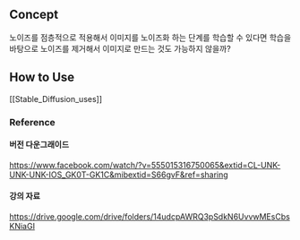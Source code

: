 ## Concept
노이즈를 점층적으로 적용해서 이미지를 노이즈화 하는 단계를 학습할 수 있다면
학습을 바탕으로 노이즈를 제거해서 이미지로 만드는 것도 가능하지 않을까?
## How to Use
[[Stable_Diffusion_uses]]
### Reference
#### 버전 다운그래이드
https://www.facebook.com/watch/?v=555015316750065&extid=CL-UNK-UNK-UNK-IOS_GK0T-GK1C&mibextid=S66gvF&ref=sharing
#### 강의 자료
https://drive.google.com/drive/folders/14udcpAWRQ3pSdkN6UvvwMEsCbsKNiaGI
